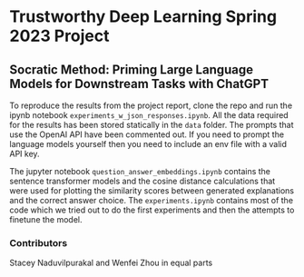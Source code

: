 # Trustworthy Deep Learning Spring 2023 Project
## Socratic Method: Priming Large Language Models for Downstream Tasks with  ChatGPT 
To reproduce the results from the project report, clone the repo and run the ipynb notebook ```experiments_w_json_responses.ipynb```. All the data required for the results has been stored statically in the ```data``` folder. The prompts that use the OpenAI API have been commented out. If you need to prompt the language models yourself then you need to include an env file with a valid API key. 

The jupyter notebook ```question_answer_embeddings.ipynb``` contains the sentence transformer models and the cosine distance calculations that were used for plotting the similarity scores between generated explanations and the correct answer choice.
The ```experiments.ipynb``` contains most of the code which we tried out to do the first experiments and then the attempts to finetune the model. 

### Contributors
Stacey Naduvilpurakal and Wenfei Zhou in equal parts